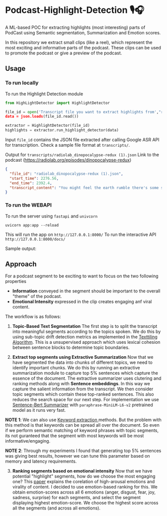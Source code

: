 # Podcast-Highlight-Detection 🎙️🎧
A ML-based POC for extracting highlights (most interesting) parts of PodCast using Semantic segmentation, Summarization and Emotion scores.

In this repository we extract small clips (like a reel), which represent the most exciting and informative parts of the podcast. These clips can be used to promote the podcast or give a preview of the podcast.

## Usage
### To run locally 
To run the Highlight Detection module
```python 
from HighLightDetector import HighlightDetector

file_id = open('Transcript file you want to extract highlights from',"r)
data = json.loads(file_id.read())

extractor = HighlightDetector(file_id)
highlights = extractor.run_highlight_detector(data)
```

Input `file_id` contains the JSON file extracted after calling Google ASR API for transcription. 
Check a sample file format at  `transcripts/`. 

Output for `transcripts/radiolab_dinopocalypse-redux (1).json` Link to the podcast (https://radiolab.org/episodes/dinopocalypse-redux)
```json
{
  "file_id": "radiolab_dinopocalypse-redux (1).json",
  "start_time": 2276.56,
  "end_time": 2392.4,
  "transcript_content": "You might feel the earth rumble there's some shaking and then that rumbling, that shaking comes with it, a big wave from the Sea Whoa, and so you get this big push that comes in and then what happens is that comes in is you're already starting to get the glass balls from the heavens and so and what they see. Is You get this like wave of kind of what seems to be almost like raining glass balls and then that's like mixed in with the mud from like the title search and the layers of things that are dying and the fish like some of the details that stand out to me, the most are. The fish are all generally pointed in the same direction and they're like stacked. Pretty tightly mouths open and their fins splayed, but one of the things I think is super cool. Is that all that different stuff? We talked about happening across the globe in our original show, like it probably got really hot, like you know that was Jay Malo. She was like it's really hot dog Robertson was talking about like the boiler, the boiler effect, and then we talked about that flash of blue light, and we talked about things raining from the sky and we talked about June or July. All that stuff. A lot of that stuff was based on really smart models. This seems to be a place that actually will provide evidence either for or against those models like charred tree trunks, which I think made like j Milosch really happy because he was like. I did get really hot you know, and then they were like the fish wrapped around trees, and then there appears to be a dinosaur bone and possibly a dinosaur bone with skin still attached and Kirk Johnson said, if, if that is, if it really is a dinosaur bone and that site is connected to the asteroid, impact like they think it is, it would be the youngest dinosaur ever."
}
```
### To run the WEBAPI
To run the server using `fastapi` and `univcorn`

```python3
uvicorn app:app --reload
```
This will run the app on `http://127.0.0.1:8000/`
To run the interactive API `http://127.0.0.1:8000/docs/`

Sample output:

## Approach

For a podcast segment to be exciting to want to focus on the two following properties
- **Information** conveyed in the segment should be important to the overall "theme" of the podcast.
- **Emotional Intensity** expressed in the clip creates engaging anf viral content.

The workflow is as follows:

1.  **Topic-Based Text Segmentation** The first step is to split the transcript into meaningful segments according to the topics spoken. We do this by using sub-topic drift detection metrics as implemented in the [Texttiling Algorithm](https://aclanthology.org/J97-1003/). This is a unsupervised approach which uses lexical cohesion between sentence blocks to determine topic boundaries. 

2.  **Extract top segments using Extractive Summarization** Now that we have segmented the data into chunks of different topics, we need to identify important chunks. We do this by running an extractive summarization module to capture top 5% sentences which capture the essence of the document. The extractive summarizer uses clutering and ranking methods along with **Sentence embeddings**. In this way we capture the salient information from the transcript. We then consider topic segments which contain these top-ranked sentences. This also reduces the search space for our next step. 
For implementation we use [Sentence-Bert Summarizer](https://github.com/dmmiller612/bert-extractive-summarizer#use-sbert) with ``paraphrase-MiniLM-L6-v2`` pretrained model as it runs very fast.  

**NOTE 1**: We can also use [Keyword extraction ](https://github.com/MaartenGr/KeyBERT) methods. But the problem with this method is that keywords can be spread all over the document. So even if we perform semantic matching of keyword phrases with topic segments, its not guranteed that the segment with most keywords will be most informative/engaging. 

**NOTE 2**: Through my experiments I found that generating top 5% sentences was giving best results, however we can tune this parameter based on memory and latency requirements.

3.  **Ranking segments based on emotional intensity** Now that we have potential "highlight" segments, how do we choose the most engaging one? This [paper](https://arxiv.org/pdf/1503.04723.pdf) explains the corelation of high-arousal emotions and virality of content. I decided to use emotion-based ranking for this. We obtain emotion-scores across all 6 emotions (anger, disgust, fear, joy, sadness, surprise) for each segments, and select the segment displaying highest emotion-score. We choose the highest score across all the segments (and across all emotions).

